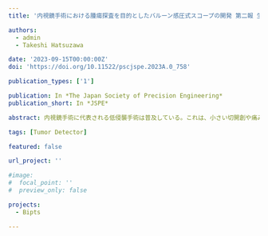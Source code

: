 ```yaml
---
title: '内視鏡手術における腫瘍探査を目的としたバルーン感圧式スコープの開発 第二報 生体模擬ファントムによる腫瘍探査能力の評価'

authors:
  - admin
  - Takeshi Hatsuzawa

date: '2023-09-15T00:00:00Z'
doi: 'https://doi.org/10.11522/pscjspe.2023A.0_758'

publication_types: ['1']

publication: In *The Japan Society of Precision Engineering*
publication_short: In *JSPE*

abstract: 内視鏡手術に代表される低侵襲手術は普及している。これは、小さい切開創や痛みの低減、リハビリに要する期間の短縮が可能であるなどの利点を背景としている。一方で、低侵襲手術では触覚情報が完全に喪失してしまうという大きな課題を抱えている。触覚情報の喪失は、術者の触診による腫瘍位置の探査、切除範囲の決定を困難にしている。そこで、本研究では、図１に示すように、腫瘍組織と通常組織の間の硬さの差をバルーンの内部圧力の変化として検出する腫瘍探査スコープを開発した。本スコープの特徴として４つのバルーンをスコープヘッドに組み込むことで腫瘍の検出に方向性を持たせた点が挙げられる。既に前報では動作原理により腫瘍の検出ができることと、バルーン形状や材質の最適化を行った。本報では異なる腫瘍サイズや腫瘍・スコープ間の位置関係と各バルーンの応答を実験的に確認した。更に、腫瘍位置を推定するマッピングシステムを構築し、その有効性を検証した。

tags: [Tumor Detector]

featured: false

url_project: ''

#image:
#  focal_point: ''
#  preview_only: false

projects:
  - Bipts

---
```


